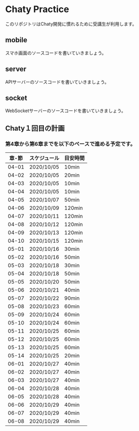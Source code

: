 # Chaty Practice
このリポジトリはChaty開発に慣れるために受講生が利用します。

## mobile
スマホ画面のソースコードを書いていきましょう。

## server
APIサーバーのソースコードを書いていきましょう。

## socket
WebSocketサーバーのソースコードを書いていきましょう。

## Chaty１回目の計画
### 第4章から第6章までを以下のペースで進める予定です。
|章-節|スケジュール|目安時間|
|---|---|---|
|04-01|2020/10/05|10min|
|04-02|2020/10/05|20min|
|04-03|2020/10/05|10min|
|04-04|2020/10/05|10min|
|04-05|2020/10/07|50min|
|04-06|2020/10/09|120min|
|04-07|2020/10/11|120min|
|04-08|2020/10/12|120min|
|04-09|2020/10/13|120min|
|04-10|2020/10/15|120min|
|05-01|2020/10/16|30min|
|05-02|2020/10/16|50min|
|05-03|2020/10/18|30min|
|05-04|2020/10/18|50min|
|05-05|2020/10/20|50min|
|05-06|2020/10/21|40min|
|05-07|2020/10/22|90min|
|05-08|2020/10/23|60min|
|05-09|2020/10/24|60min|
|05-10|2020/10/24|60min|
|05-11|2020/10/25|60min|
|05-12|2020/10/25|60min|
|05-13|2020/10/25|60min|
|05-14|2020/10/25|20min|
|06-01|2020/10/27|40min|
|06-02|2020/10/27|40min|
|06-03|2020/10/27|40min|
|06-04|2020/10/28|40min|
|06-05|2020/10/28|40min|
|06-06|2020/10/29|40min|
|06-07|2020/10/29|40min|
|06-08|2020/10/29|40min|